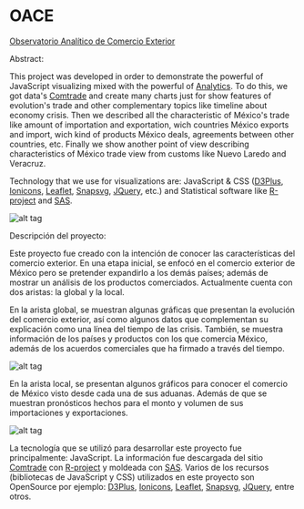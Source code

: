 # OACE

[Observatorio Analítico de Comercio Exterior](http://oace.mekingstuff.com)

Abstract:

This project was developed in order to demonstrate the powerful of JavaScript visualizing mixed with the powerful of [Analytics](http://workshop.mekingstuff.com). To do this, we got data's  [Comtrade](http://comtrade.un.org/) and create many charts just for show features of evolution's trade and other complementary topics like timeline about economy crisis. Then we described all the characteristic of México's trade like amount of importation and exportation, wich countries México exports and import, wich kind of products México deals, agreements between other countries, etc. Finally we show another point of view describing characteristics of México trade view from customs like Nuevo Laredo and Veracruz.

Technology that we use for visualizations are: JavaScript & CSS ([D3Plus](https://d3plus.org/), [Ionicons](http://ionicons.com/), [Leaflet](http://leafletjs.com/), [Snapsvg](http://snapsvg.io/), [JQuery](https://jquery.com/), etc.) and Statistical software like [R-project](https://www.r-project.org/) and [SAS](http://www.sas.com/es_mx/home.html).

![alt tag](http://mekingstuff.com/wp-content/uploads/2016/07/oace.png)

Descripción del proyecto:

Este proyecto fue creado con la intención de conocer las características del comercio exterior. En una etapa inicial, se enfocó en el comercio exterior de México pero se pretender expandirlo a los demás países; además de mostrar un análisis de los productos comerciados. Actualmente cuenta con dos aristas: la global y la local.

En la arista global, se muestran algunas gráficas que presentan la evolución del comercio exterior, así como algunos datos que complementan su explicación como una línea del tiempo de las crisis. También, se muestra información de los países y productos con los que comercia México, además de los acuerdos comerciales que ha firmado a través del tiempo.

![alt tag](http://workshop.mekingstuff.com/wp-content/uploads/2016/07/TreemapOace.jpg)

En la arista local, se presentan algunos gráficos para conocer el comercio de México visto desde cada una de sus aduanas. Además de que se muestran pronósticos hechos para el monto y volumen de sus importaciones y exportaciones.

![alt tag](http://workshop.mekingstuff.com/wp-content/uploads/2016/07/TreemapMexicoOace.jpg)

La tecnología que se utilizó para desarrollar este proyecto fue principalmente: JavaScript. 
La información fue descargada del sitio [Comtrade](http://comtrade.un.org/) con [R-project](https://www.r-project.org/) y moldeada con [SAS](http://www.sas.com/es_mx/home.html). 
Varios de los recursos (bibliotecas de JavaScript y CSS) utilizados en este proyecto son OpenSource por ejemplo: [D3Plus](https://d3plus.org/), [Ionicons](http://ionicons.com/), [Leaflet](http://leafletjs.com/), [Snapsvg](http://snapsvg.io/), [JQuery](https://jquery.com/), entre otros.

